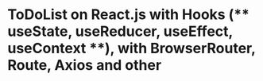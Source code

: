 # ToDoList on React.js with Hooks (** useState, useReducer, useEffect, useContext **), with BrowserRouter, Route, Axios and other
